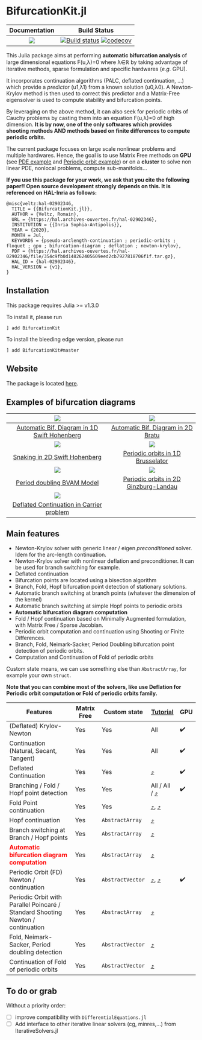 # BifurcationKit.jl

| **Documentation**                                                               | **Build Status**                                                                                |
|:-------------------------------------------------------------------------------:|:-----------------------------------------------------------------------------------------------:|
| [![](https://img.shields.io/badge/docs-dev-blue.svg)](https://rveltz.github.io/BifurcationKit.jl/dev) | [![Build status](https://github.com/rveltz/BifurcationKit.jl/workflows/CI/badge.svg)](https://github.com/rveltz/BifurcationKit.jl/actions) [![codecov](https://codecov.io/gh/rveltz/BifurcationKit.jl/branch/master/graph/badge.svg)](https://codecov.io/gh/rveltz/BifurcationKit.jl) |

This Julia package aims at performing **automatic bifurcation analysis** of large dimensional equations F(u,λ)=0 where λ∈ℝ by taking advantage of iterative methods, sparse formulation and specific hardwares (*e.g.* GPU).

It incorporates continuation algorithms (PALC, deflated continuation, ...) which provide a *predictor* (u1,λ1) from a known solution (u0,λ0). A Newton-Krylov method is then used to correct this predictor and a Matrix-Free eigensolver is used to compute stability and bifurcation points.

By leveraging on the above method, it can also seek for periodic orbits of Cauchy problems by casting them into an equation F(u,λ)=0 of high dimension. **It is by now, one of the only softwares which provides shooting methods AND methods based on finite differences to compute periodic orbits.**

The current package focuses on large scale nonlinear problems and multiple hardwares. Hence, the goal is to use Matrix Free methods on **GPU** (see [PDE example](https://rveltz.github.io/BifurcationKit.jl/dev/tutorials2b/#The-Swift-Hohenberg-equation-on-the-GPU-(non-local)-1) and [Periodic orbit example](https://rveltz.github.io/BifurcationKit.jl/dev/tutorialsCGL/#Continuation-of-periodic-orbits-on-the-GPU-(Advanced)-1)) or on a **cluster** to solve non linear PDE, nonlocal problems, compute sub-manifolds...

**If you use this package for your work, we ask that you cite the following paper!! Open source development strongly depends on this. It is referenced on HAL-Inria as follows:**

```
@misc{veltz:hal-02902346,
  TITLE = {{BifurcationKit.jl}},
  AUTHOR = {Veltz, Romain},
  URL = {https://hal.archives-ouvertes.fr/hal-02902346},
  INSTITUTION = {{Inria Sophia-Antipolis}},
  YEAR = {2020},
  MONTH = Jul,
  KEYWORDS = {pseudo-arclength-continuation ; periodic-orbits ; floquet ; gpu ; bifurcation-diagram ; deflation ; newton-krylov},
  PDF = {https://hal.archives-ouvertes.fr/hal-02902346/file/354c9fb0d148262405609eed2cb7927818706f1f.tar.gz},
  HAL_ID = {hal-02902346},
  HAL_VERSION = {v1},
}
```

## Installation

This package requires Julia >= v1.3.0

To install it, please run

`] add BifurcationKit`

To install the bleeding edge version, please run

`] add BifurcationKit#master`

## Website

The package is located [here](https://github.com/rveltz/BifurcationKit.jl).

## Examples of bifurcation diagrams


| ![](https://rveltz.github.io/BifurcationKit.jl/dev/BDSH1d.png)   |  ![](https://rveltz.github.io/BifurcationKit.jl/dev/mittlemannBD-1.png) |
|:-------------:|:-------------:|
| [Automatic Bif. Diagram in 1D Swift Hohenberg](https://rveltz.github.io/BifurcationKit.jl/dev/Swift-Hohenberg1d/#Swift-Hohenberg-equation-1d-1) |  [Automatic Bif. Diagram in 2D Bratu](https://rveltz.github.io/BifurcationKit.jl/dev/mittelmannAuto/#Automatic-diagram-of-2d-Bratu–Gelfand-problem-(Intermediate)-1) |
| ![](https://rveltz.github.io/BifurcationKit.jl/dev/sh2dbranches.png)   |  ![](https://rveltz.github.io/BifurcationKit.jl/dev/bru-po-cont-3br.png) |
| [Snaking in 2D Swift Hohenberg](https://rveltz.github.io/BifurcationKit.jl/dev/tutorials2) |  [Periodic orbits in 1D Brusselator](https://rveltz.github.io/BifurcationKit.jl/dev/tutorials3/) |  
| ![](https://rveltz.github.io/BifurcationKit.jl/dev/br_pd3.png) |![](https://rveltz.github.io/BifurcationKit.jl/dev/cgl-sh-br.png) |
| [Period doubling BVAM Model](https://rveltz.github.io/BifurcationKit.jl/dev/tutorialsPD)  |  [Periodic orbits in 2D Ginzburg-Landau](https://rveltz.github.io/BifurcationKit.jl/dev/tutorialsCGL/)  |
| ![](https://rveltz.github.io/BifurcationKit.jl/dev/carrier.png) | |
| [Deflated Continuation in Carrier problem](https://rveltz.github.io/BifurcationKit.jl/dev/tutorialCarrier/#Deflated-Continuation-in-the-Carrier-Problem-1)  |    |


## Main features

- Newton-Krylov solver with generic linear / eigen *preconditioned* solver. Idem for the arc-length continuation.
- Newton-Krylov solver with nonlinear deflation and preconditioner. It can be used for branch switching for example.
- Deflated continuation
- Bifurcation points are located using a bisection algorithm
- Branch, Fold, Hopf bifurcation point detection of stationary solutions.
- Automatic branch switching at branch points (whatever the dimension of the kernel)
- Automatic branch switching at simple Hopf points to periodic orbits
- **Automatic bifurcation diagram computation**
- Fold / Hopf continuation based on Minimally Augmented formulation, with Matrix Free / Sparse Jacobian.
- Periodic orbit computation and continuation using Shooting or Finite Differences.
- Branch, Fold, Neimark-Sacker, Period Doubling bifurcation point detection of periodic orbits.
- Computation and Continuation of Fold of periodic orbits

Custom state means, we can use something else than `AbstractArray`, for example your own `struct`.

**Note that you can combine most of the solvers, like use Deflation for Periodic orbit computation or Fold of periodic orbits family.**


|Features|Matrix Free|Custom state| [Tutorial](https://rveltz.github.io/BifurcationKit.jl/dev/tutorials/) | GPU |
|---|---|---|---|---|
| (Deflated) Krylov-Newton| Yes| Yes| All| :heavy_check_mark:|
| Continuation (Natural, Secant, Tangent) | Yes| Yes| All |:heavy_check_mark:  |
| Deflated Continuation | Yes| Yes| [:arrow_heading_up:](https://rveltz.github.io/BifurcationKit.jl/dev/tutorialCarrier/#Deflated-Continuation-in-the-Carrier-Problem-1) |:heavy_check_mark:  |
| Branching / Fold / Hopf point detection | Yes| Yes| All / All / [:arrow_heading_up:](https://rveltz.github.io/BifurcationKit.jl/dev/tutorials/#Bifurcation-diagrams-with-periodic-orbits-1) | :heavy_check_mark: |
| Fold Point continuation | Yes| Yes| [:arrow_heading_up:](https://rveltz.github.io/BifurcationKit.jl/dev/tutorials1/#Temperature-model-(simplest-example-for-equilibria)-1), [:arrow_heading_up:](https://rveltz.github.io/BifurcationKit.jl/dev/tutorialsCGL/#Complex-Ginzburg-Landau-2d-1) | |
| Hopf continuation | Yes| `AbstractArray` | [:arrow_heading_up:](https://rveltz.github.io/BifurcationKit.jl/dev/tutorials3/#Continuation-of-Hopf-points-1) | |
| Branch switching at Branch / Hopf points | Yes| `AbstractArray` | [:arrow_heading_up:](https://rveltz.github.io/BifurcationKit.jl/dev/tutorials/#Bifurcation-diagrams-with-periodic-orbits-1) | |
| <span style="color:red">**Automatic bifurcation diagram computation**</span> | Yes| `AbstractArray` |  [:arrow_heading_up:](https://rveltz.github.io/BifurcationKit.jl/dev/tutorials/#Automatic-bifurcation-diagram-1) | |
| Periodic Orbit (FD) Newton / continuation | Yes| `AbstractVector` | [:arrow_heading_up:](https://rveltz.github.io/BifurcationKit.jl/dev/tutorials3/#Brusselator-1d-(automatic)-1), [:arrow_heading_up:](https://rveltz.github.io/BifurcationKit.jl/dev/tutorialsCGL/#Complex-Ginzburg-Landau-2d-1) | :heavy_check_mark:|
| Periodic Orbit with Parallel Poincaré / Standard Shooting Newton / continuation | Yes| `AbstractArray` |  [:arrow_heading_up:](https://rveltz.github.io/BifurcationKit.jl/dev/tutorials/#Bifurcation-diagrams-with-periodic-orbits-1) | |
| Fold, Neimark-Sacker, Period doubling detection | Yes| `AbstractVector` | [:arrow_heading_up:](https://rveltz.github.io/BifurcationKit.jl/dev/tutorials/#Bifurcation-diagrams-with-periodic-orbits-1)  | |
| Continuation of Fold of periodic orbits | Yes| `AbstractVector` | [:arrow_heading_up:](https://rveltz.github.io/BifurcationKit.jl/dev/tutorialsCGL/#Complex-Ginzburg-Landau-2d-1) | |

## To do or grab
Without a priority order:

- [ ] improve compatibility with `DifferentialEquations.jl`
- [ ] Add interface to other iterative linear solvers (cg, minres,...) from IterativeSolvers.jl
